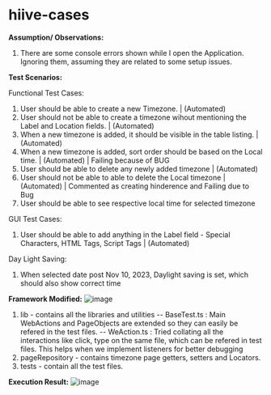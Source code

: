 # hiive-cases

**Assumption/ Observations:**
1. There are some console errors shown while I open the Application. Ignoring them, assuming they are related to some setup issues. 

**Test Scenarios:**

Functional Test Cases:
1. User should be able to create a new Timezone.                                                       |   (Automated)
2. User should not be able to create a timezone wihout mentioning the Label and Location fields.       |   (Automated)
3. When a new timezone is added, it should be visible in the table listing.                            |   (Automated)
4. When a new timezone is added, sort order should be based on the Local time.                         |   (Automated) |  Failing because of BUG
5. User should be able to delete any newly added timezone                                              |   (Automated)
6. User should not be able to able to delete the Local timezone                                        |   (Automated) | Commented as creating hinderence and Failing due to Bug
7. User should be able to see respective local time for selected timezone


GUI Test Cases:
1. User should be able to add anything in the Label field - Special Characters, HTML Tags, Script Tags  | (Automated)

Day Light Saving:
1. When selected date post Nov 10, 2023, Daylight saving is set, which should also show correct time


**Framework Modified:**
![image](https://github.com/goyalvipul/hiive-cases/assets/1950651/f4a2693e-e474-49b5-8d9d-2fbf908da38f)

1. lib - contains all the libraries and utilities
   -- BaseTest.ts : Main WebActions and PageObjects are extended so they can easily be refered in the test files.
   -- WeAction.ts : Tried collating all the interactions like click, type on the same file, which can be refered in test files. This helps when we implement listeners for better debugging
2. pageRepository - contains timezone page getters, setters and Locators.
3. tests - contain all the test files.

**Execution Result:**
![image](https://github.com/goyalvipul/hiive-cases/assets/1950651/4ae0a897-0225-48fe-ac54-27d76bfddbde)
